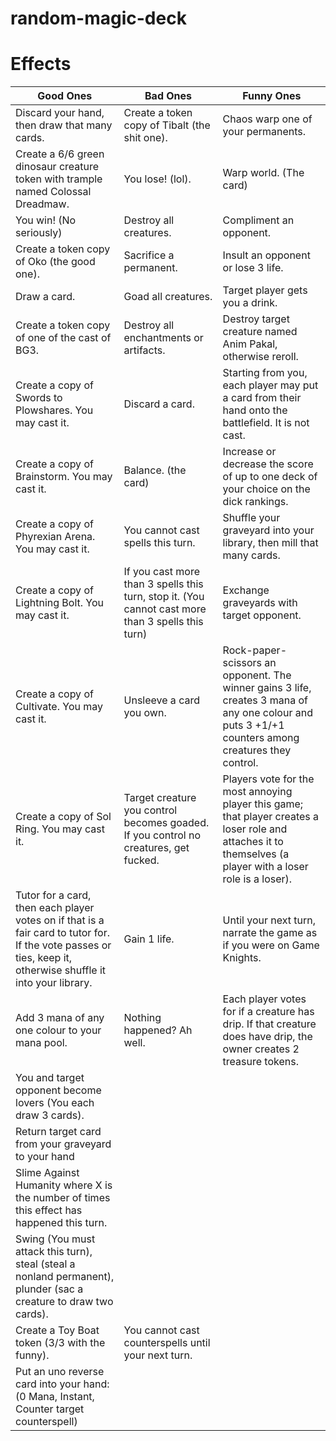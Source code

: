 # random-magic-deck


# Effects

Good Ones     |  Bad Ones     | Funny Ones
------------- | ------------- | ------------- 
Discard your hand, then draw that many cards. | Create a token copy of Tibalt (the shit one). | Chaos warp one of your permanents.
Create a 6/6 green dinosaur creature token with trample named Colossal Dreadmaw. | You lose! (lol). | Warp world. (The card)
You win! (No seriously) | Destroy all creatures. | Compliment an opponent.
Create a token copy of Oko (the good one). | Sacrifice a permanent. | Insult an opponent or lose 3 life.
Draw a card. | Goad all creatures. | Target player gets you a drink. 
Create a token copy of one of the cast of BG3. | Destroy all enchantments or artifacts. | Destroy target creature named Anim Pakal, otherwise reroll.
Create a copy of Swords to Plowshares. You may cast it. | Discard a card. | Starting from you, each player may put a card from their hand onto the battlefield. It is not cast.
Create a copy of Brainstorm. You may cast it. | Balance. (the card) | Increase or decrease the score of up to one deck of your choice on the dick rankings.
Create a copy of Phyrexian Arena. You may cast it. | You cannot cast spells this turn. | Shuffle your graveyard into your library, then mill that many cards.
Create a copy of Lightning Bolt. You may cast it. | If you cast more than 3 spells this turn, stop it. (You cannot cast more than 3 spells this turn) | Exchange graveyards with target opponent.
Create a copy of Cultivate. You may cast it. | Unsleeve a card you own. | Rock-paper-scissors an opponent. The winner gains 3 life, creates 3 mana of any one colour and puts 3 +1/+1 counters among creatures they control.
Create a copy of Sol Ring. You may cast it. | Target creature you control becomes goaded. If you control no creatures, get fucked. | Players vote for the most annoying player this game; that player creates a loser role and attaches it to themselves (a player with a loser role is a loser).
Tutor for a card, then each player votes on if that is a fair card to tutor for. If the vote passes or ties, keep it, otherwise shuffle it into your library. | Gain 1 life. | Until your next turn, narrate the game as if you were on Game Knights.
Add 3 mana of any one colour to your mana pool. | Nothing happened? Ah well. | Each player votes for if a creature has drip. If that creature does have drip, the owner creates 2 treasure tokens.
You and target opponent become lovers (You each draw 3 cards). | | 
Return target card from your graveyard to your hand | | 
Slime Against Humanity where X is the number of times this effect has happened this turn. |  |
Swing (You must attack this turn), steal (steal a nonland permanent), plunder (sac a creature to draw two cards). |  |
Create a Toy Boat token (3/3 with the funny). | You cannot cast counterspells until your next turn. | 
Put an uno reverse card into your hand: (0 Mana, Instant, Counter target counterspell) | 
